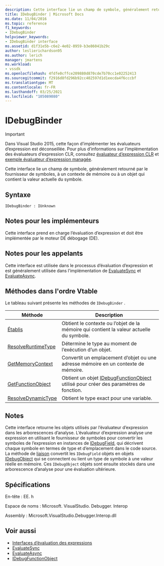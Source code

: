 ```yaml
---
description: Cette interface lie un champ de symbole, généralement retourné par le fournisseur de symboles, à un contexte de mémoire ou à un objet qui contient la valeur actuelle du symbole.
title: IDebugBinder | Microsoft Docs
ms.date: 11/04/2016
ms.topic: reference
f1_keywords:
- IDebugBinder
helpviewer_keywords:
- IDebugBinder interface
ms.assetid: d1f31e5b-c6e2-4e02-8959-b3e86041b29c
author: leslierichardson95
ms.author: lerich
manager: jmartens
ms.workload:
- vssdk
ms.openlocfilehash: 4fdfe0cffce209880d870cde7b70cc1e02252413
ms.sourcegitcommit: f2916d8fd296b92cc402597d1d1eecda4f6cccbf
ms.translationtype: MT
ms.contentlocale: fr-FR
ms.lasthandoff: 03/25/2021
ms.locfileid: "105089080"
---
```

# <a name="idebugbinder"></a>IDebugBinder
> [!IMPORTANT]
> Dans Visual Studio 2015, cette façon d’implémenter les évaluateurs d’expression est déconseillée. Pour plus d’informations sur l’implémentation des évaluateurs d’expression CLR, consultez [évaluateur d’expression CLR](https://github.com/Microsoft/ConcordExtensibilitySamples/wiki/CLR-Expression-Evaluators) et [exemple évaluateur d’expression managée](https://github.com/Microsoft/ConcordExtensibilitySamples/wiki/Managed-Expression-Evaluator-Sample).

 Cette interface lie un champ de symbole, généralement retourné par le fournisseur de symboles, à un contexte de mémoire ou à un objet qui contient la valeur actuelle du symbole.

## <a name="syntax"></a>Syntaxe

```
IDebugBinder : IUnknown
```

## <a name="notes-for-implementers"></a>Notes pour les implémenteurs
 Cette interface prend en charge l’évaluation d’expression et doit être implémentée par le moteur DE débogage (DE).

## <a name="notes-for-callers"></a>Notes pour les appelants
 Cette interface est utilisée dans le processus d’évaluation d’expression et est généralement utilisée dans l’implémentation de [EvaluateSync](../../../extensibility/debugger/reference/idebugexpression2-evaluatesync.md) et [EvaluateAsync](../../../extensibility/debugger/reference/idebugexpression2-evaluateasync.md).

## <a name="methods-in-vtable-order"></a>Méthodes dans l'ordre Vtable
 Le tableau suivant présente les méthodes de `IDebugBinder` .

|Méthode|Description|
|------------|-----------------|
|[Établis](../../../extensibility/debugger/reference/idebugbinder-bind.md)|Obtient le contexte ou l’objet de la mémoire qui contient la valeur actuelle du symbole.|
|[ResolveRuntimeType](../../../extensibility/debugger/reference/idebugbinder-resolveruntimetype.md)|Détermine le type au moment de l’exécution d’un objet.|
|[GetMemoryContext](../../../extensibility/debugger/reference/idebugbinder-getmemorycontext.md)|Convertit un emplacement d’objet ou une adresse mémoire en un contexte de mémoire.|
|[GetFunctionObject](../../../extensibility/debugger/reference/idebugbinder-getfunctionobject.md)|Obtient un objet [IDebugFunctionObject](../../../extensibility/debugger/reference/idebugfunctionobject.md) utilisé pour créer des paramètres de fonction.|
|[ResolveDynamicType](../../../extensibility/debugger/reference/idebugbinder-resolvedynamictype.md)|Obtient le type exact pour une variable.|

## <a name="remarks"></a>Notes
 Cette interface retourne les objets utilisés par l’évaluateur d’expression dans les arborescences d’analyse. L’évaluateur d’expression analyse une expression en utilisant le fournisseur de symboles pour convertir les symboles de l’expression en instances de [IDebugField](../../../extensibility/debugger/reference/idebugfield.md), qui décrivent chaque symbole en termes de type et d’emplacement dans le code source. La méthode de [liaison](../../../extensibility/debugger/reference/idebugbinder-bind.md) convertit les `IDebugField` objets en objets [IDebugObject](../../../extensibility/debugger/reference/idebugobject.md) qui se connectent ou lient un type de symbole à une valeur réelle en mémoire. Ces `IDebugObject` objets sont ensuite stockés dans une arborescence d’analyse pour une évaluation ultérieure.

## <a name="requirements"></a>Spécifications
 En-tête : EE. h

 Espace de noms : Microsoft. VisualStudio. Debugger. Interop

 Assembly : Microsoft.VisualStudio.Debugger.Interop.dll

## <a name="see-also"></a>Voir aussi
- [Interfaces d’évaluation des expressions](../../../extensibility/debugger/reference/expression-evaluation-interfaces.md)
- [EvaluateSync](../../../extensibility/debugger/reference/idebugexpression2-evaluatesync.md)
- [EvaluateAsync](../../../extensibility/debugger/reference/idebugexpression2-evaluateasync.md)
- [IDebugFunctionObject](../../../extensibility/debugger/reference/idebugfunctionobject.md)
